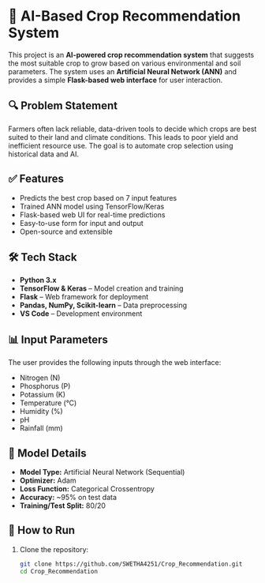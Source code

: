 # 🌾 AI-Based Crop Recommendation System

This project is an **AI-powered crop recommendation system** that suggests the most suitable crop to grow based on various environmental and soil parameters. The system uses an **Artificial Neural Network (ANN)** and provides a simple **Flask-based web interface** for user interaction.

## 🔍 Problem Statement

Farmers often lack reliable, data-driven tools to decide which crops are best suited to their land and climate conditions. This leads to poor yield and inefficient resource use. The goal is to automate crop selection using historical data and AI.

## ✅ Features

- Predicts the best crop based on 7 input features
- Trained ANN model using TensorFlow/Keras
- Flask-based web UI for real-time predictions
- Easy-to-use form for input and output
- Open-source and extensible

## 🛠️ Tech Stack

- **Python 3.x**
- **TensorFlow & Keras** – Model creation and training
- **Flask** – Web framework for deployment
- **Pandas, NumPy, Scikit-learn** – Data preprocessing
- **VS Code** – Development environment

## 📊 Input Parameters

The user provides the following inputs through the web interface:
- Nitrogen (N)
- Phosphorus (P)
- Potassium (K)
- Temperature (°C)
- Humidity (%)
- pH
- Rainfall (mm)

## 🤖 Model Details

- **Model Type:** Artificial Neural Network (Sequential)
- **Optimizer:** Adam
- **Loss Function:** Categorical Crossentropy
- **Accuracy:** ~95% on test data
- **Training/Test Split:** 80/20

## 🚀 How to Run

1. Clone the repository:
   ```bash
   git clone https://github.com/SWETHA4251/Crop_Recommendation.git
   cd Crop_Recommendation
